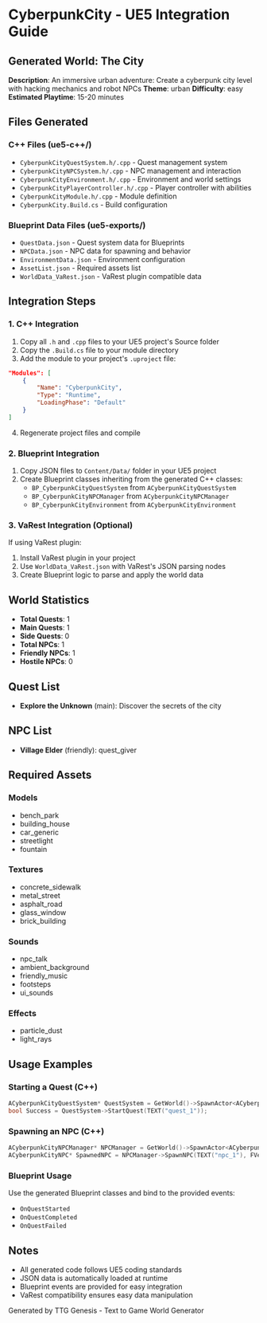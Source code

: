 # CyberpunkCity - UE5 Integration Guide

## Generated World: The City
**Description**: An immersive urban adventure: Create a cyberpunk city level with hacking mechanics and robot NPCs
**Theme**: urban
**Difficulty**: easy
**Estimated Playtime**: 15-20 minutes

## Files Generated

### C++ Files (ue5-c++/)
- `CyberpunkCityQuestSystem.h/.cpp` - Quest management system
- `CyberpunkCityNPCSystem.h/.cpp` - NPC management and interaction
- `CyberpunkCityEnvironment.h/.cpp` - Environment and world settings
- `CyberpunkCityPlayerController.h/.cpp` - Player controller with abilities
- `CyberpunkCityModule.h/.cpp` - Module definition
- `CyberpunkCity.Build.cs` - Build configuration

### Blueprint Data Files (ue5-exports/)
- `QuestData.json` - Quest system data for Blueprints
- `NPCData.json` - NPC data for spawning and behavior
- `EnvironmentData.json` - Environment configuration
- `AssetList.json` - Required assets list
- `WorldData_VaRest.json` - VaRest plugin compatible data

## Integration Steps

### 1. C++ Integration
1. Copy all `.h` and `.cpp` files to your UE5 project's Source folder
2. Copy the `.Build.cs` file to your module directory
3. Add the module to your project's `.uproject` file:
```json
"Modules": [
    {
        "Name": "CyberpunkCity",
        "Type": "Runtime",
        "LoadingPhase": "Default"
    }
]
```
4. Regenerate project files and compile

### 2. Blueprint Integration
1. Copy JSON files to `Content/Data/` folder in your UE5 project
2. Create Blueprint classes inheriting from the generated C++ classes:
   - `BP_CyberpunkCityQuestSystem` from `ACyberpunkCityQuestSystem`
   - `BP_CyberpunkCityNPCManager` from `ACyberpunkCityNPCManager`
   - `BP_CyberpunkCityEnvironment` from `ACyberpunkCityEnvironment`

### 3. VaRest Integration (Optional)
If using VaRest plugin:
1. Install VaRest plugin in your project
2. Use `WorldData_VaRest.json` with VaRest's JSON parsing nodes
3. Create Blueprint logic to parse and apply the world data

## World Statistics
- **Total Quests**: 1
- **Main Quests**: 1
- **Side Quests**: 0
- **Total NPCs**: 1
- **Friendly NPCs**: 1
- **Hostile NPCs**: 0

## Quest List
- **Explore the Unknown** (main): Discover the secrets of the city

## NPC List
- **Village Elder** (friendly): quest_giver

## Required Assets
### Models
- bench_park
- building_house
- car_generic
- streetlight
- fountain

### Textures
- concrete_sidewalk
- metal_street
- asphalt_road
- glass_window
- brick_building

### Sounds
- npc_talk
- ambient_background
- friendly_music
- footsteps
- ui_sounds

### Effects
- particle_dust
- light_rays

## Usage Examples

### Starting a Quest (C++)
```cpp
ACyberpunkCityQuestSystem* QuestSystem = GetWorld()->SpawnActor<ACyberpunkCityQuestSystem>();
bool Success = QuestSystem->StartQuest(TEXT("quest_1"));
```

### Spawning an NPC (C++)
```cpp
ACyberpunkCityNPCManager* NPCManager = GetWorld()->SpawnActor<ACyberpunkCityNPCManager>();
ACyberpunkCityNPC* SpawnedNPC = NPCManager->SpawnNPC(TEXT("npc_1"), FVector(0,0,0), FRotator::ZeroRotator);
```

### Blueprint Usage
Use the generated Blueprint classes and bind to the provided events:
- `OnQuestStarted`
- `OnQuestCompleted`
- `OnQuestFailed`

## Notes
- All generated code follows UE5 coding standards
- JSON data is automatically loaded at runtime
- Blueprint events are provided for easy integration
- VaRest compatibility ensures easy data manipulation

Generated by TTG Genesis - Text to Game World Generator
